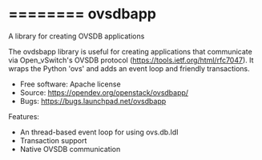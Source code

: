 ========
ovsdbapp
========

A library for creating OVSDB applications

The ovdsbapp library is useful for creating applications that communicate
via Open_vSwitch's OVSDB protocol (https://tools.ietf.org/html/rfc7047). It
wraps the Python 'ovs' and adds an event loop and friendly transactions.

* Free software: Apache license
* Source: https://opendev.org/openstack/ovsdbapp/
* Bugs: https://bugs.launchpad.net/ovsdbapp

Features:

* An thread-based event loop for using ovs.db.Idl
* Transaction support
* Native OVSDB communication
